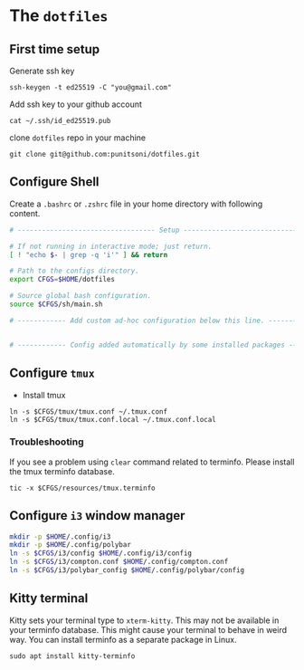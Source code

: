 # The `dotfiles`

## First time setup

Generate ssh key
```
ssh-keygen -t ed25519 -C "you@gmail.com"
```

Add ssh key to your github account
```
cat ~/.ssh/id_ed25519.pub
```
clone `dotfiles` repo in your machine
```
git clone git@github.com:punitsoni/dotfiles.git
```

## Configure Shell

Create a `.bashrc` or `.zshrc` file in your home directory with following content.

```sh
# ---------------------------------- Setup ---------------------------------- #

# If not running in interactive mode; just return.
[ ! "echo $- | grep -q 'i'" ] && return

# Path to the configs directory.
export CFGS=$HOME/dotfiles

# Source global bash configuration.
source $CFGS/sh/main.sh

# ------------ Add custom ad-hoc configuration below this line. ------------- #


# ------------ Config added automatically by some installed packages -------- #

```
## Configure `tmux`

* Install tmux

```
ln -s $CFGS/tmux/tmux.conf ~/.tmux.conf
ln -s $CFGS/tmux/tmux.conf.local ~/.tmux.conf.local
```

### Troubleshooting

If you see a problem using `clear` command related to terminfo. Please install
the tmux terminfo database.

```
tic -x $CFGS/resources/tmux.terminfo
```

## Configure `i3` window manager

```sh
mkdir -p $HOME/.config/i3
mkdir -p $HOME/.config/polybar
ln -s $CFGS/i3/config $HOME/.config/i3/config
ln -s $CFGS/i3/compton.conf $HOME/.config/compton.conf
ln -s $CFGS/i3/polybar_config $HOME/.config/polybar/config
```

## Kitty terminal

Kitty sets your terminal type to `xterm-kitty`. This may not be available in
your terminfo database. This might cause your terminal to behave in weird way.
You can install terminfo as a separate package in Linux.

```
sudo apt install kitty-terminfo
```
